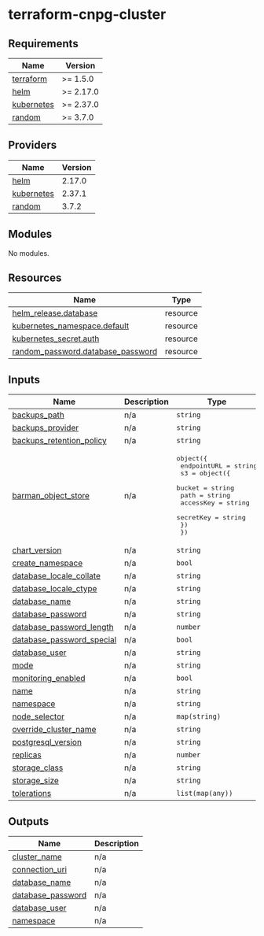 # terraform-cnpg-cluster

<!-- BEGIN_TF_DOCS -->
## Requirements

| Name | Version |
|------|---------|
| <a name="requirement_terraform"></a> [terraform](#requirement\_terraform) | >= 1.5.0 |
| <a name="requirement_helm"></a> [helm](#requirement\_helm) | >= 2.17.0 |
| <a name="requirement_kubernetes"></a> [kubernetes](#requirement\_kubernetes) | >= 2.37.0 |
| <a name="requirement_random"></a> [random](#requirement\_random) | >= 3.7.0 |

## Providers

| Name | Version |
|------|---------|
| <a name="provider_helm"></a> [helm](#provider\_helm) | 2.17.0 |
| <a name="provider_kubernetes"></a> [kubernetes](#provider\_kubernetes) | 2.37.1 |
| <a name="provider_random"></a> [random](#provider\_random) | 3.7.2 |

## Modules

No modules.

## Resources

| Name | Type |
|------|------|
| [helm_release.database](https://registry.terraform.io/providers/hashicorp/helm/latest/docs/resources/release) | resource |
| [kubernetes_namespace.default](https://registry.terraform.io/providers/hashicorp/kubernetes/latest/docs/resources/namespace) | resource |
| [kubernetes_secret.auth](https://registry.terraform.io/providers/hashicorp/kubernetes/latest/docs/resources/secret) | resource |
| [random_password.database_password](https://registry.terraform.io/providers/hashicorp/random/latest/docs/resources/password) | resource |

## Inputs

| Name | Description | Type | Default | Required |
|------|-------------|------|---------|:--------:|
| <a name="input_backups_path"></a> [backups\_path](#input\_backups\_path) | n/a | `string` | `"/"` | no |
| <a name="input_backups_provider"></a> [backups\_provider](#input\_backups\_provider) | n/a | `string` | `"s3"` | no |
| <a name="input_backups_retention_policy"></a> [backups\_retention\_policy](#input\_backups\_retention\_policy) | n/a | `string` | `"10d"` | no |
| <a name="input_barman_object_store"></a> [barman\_object\_store](#input\_barman\_object\_store) | n/a | <pre>object({<br/>    endpointURL = string<br/>    s3 = object({<br/>      bucket    = string<br/>      path      = string<br/>      accessKey = string<br/>      secretKey = string<br/>    })<br/>  })</pre> | `null` | no |
| <a name="input_chart_version"></a> [chart\_version](#input\_chart\_version) | n/a | `string` | `"0.3.1"` | no |
| <a name="input_create_namespace"></a> [create\_namespace](#input\_create\_namespace) | n/a | `bool` | `false` | no |
| <a name="input_database_locale_collate"></a> [database\_locale\_collate](#input\_database\_locale\_collate) | n/a | `string` | `"en_US.UTF8"` | no |
| <a name="input_database_locale_ctype"></a> [database\_locale\_ctype](#input\_database\_locale\_ctype) | n/a | `string` | `"en_US.UTF8"` | no |
| <a name="input_database_name"></a> [database\_name](#input\_database\_name) | n/a | `string` | `null` | no |
| <a name="input_database_password"></a> [database\_password](#input\_database\_password) | n/a | `string` | `null` | no |
| <a name="input_database_password_length"></a> [database\_password\_length](#input\_database\_password\_length) | n/a | `number` | `24` | no |
| <a name="input_database_password_special"></a> [database\_password\_special](#input\_database\_password\_special) | n/a | `bool` | `true` | no |
| <a name="input_database_user"></a> [database\_user](#input\_database\_user) | n/a | `string` | `null` | no |
| <a name="input_mode"></a> [mode](#input\_mode) | n/a | `string` | `"standalone"` | no |
| <a name="input_monitoring_enabled"></a> [monitoring\_enabled](#input\_monitoring\_enabled) | n/a | `bool` | `false` | no |
| <a name="input_name"></a> [name](#input\_name) | n/a | `string` | n/a | yes |
| <a name="input_namespace"></a> [namespace](#input\_namespace) | n/a | `string` | `null` | no |
| <a name="input_node_selector"></a> [node\_selector](#input\_node\_selector) | n/a | `map(string)` | `{}` | no |
| <a name="input_override_cluster_name"></a> [override\_cluster\_name](#input\_override\_cluster\_name) | n/a | `string` | `null` | no |
| <a name="input_postgresql_version"></a> [postgresql\_version](#input\_postgresql\_version) | n/a | `string` | `"16"` | no |
| <a name="input_replicas"></a> [replicas](#input\_replicas) | n/a | `number` | `1` | no |
| <a name="input_storage_class"></a> [storage\_class](#input\_storage\_class) | n/a | `string` | `null` | no |
| <a name="input_storage_size"></a> [storage\_size](#input\_storage\_size) | n/a | `string` | `"10Gi"` | no |
| <a name="input_tolerations"></a> [tolerations](#input\_tolerations) | n/a | `list(map(any))` | `[]` | no |

## Outputs

| Name | Description |
|------|-------------|
| <a name="output_cluster_name"></a> [cluster\_name](#output\_cluster\_name) | n/a |
| <a name="output_connection_uri"></a> [connection\_uri](#output\_connection\_uri) | n/a |
| <a name="output_database_name"></a> [database\_name](#output\_database\_name) | n/a |
| <a name="output_database_password"></a> [database\_password](#output\_database\_password) | n/a |
| <a name="output_database_user"></a> [database\_user](#output\_database\_user) | n/a |
| <a name="output_namespace"></a> [namespace](#output\_namespace) | n/a |
<!-- END_TF_DOCS -->
